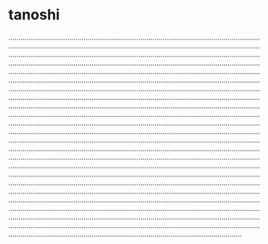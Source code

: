 # tanoshi

.......................................................................................................................................................................................................................................................................................................................................................................................................................................................................................................................................................................................................................................................................................................................................................................................................................................................................................................................................................................................................................................................................................................................................................................................................................................................................................................................................................................................................................................................................................................................................................................................................................................................................................................................................................................................................................................................................................................................................................................................................................................................................................................................................................................................................................................................................................................................................................................................................................................................................................................................................................................................................................................................................................................................................................................................................................................................................................................................................................................................................................................................................................